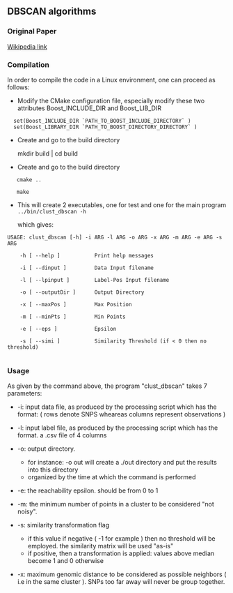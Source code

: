 ## DBSCAN algorithms
### Original Paper

[Wikipedia link](http://en.wikipedia.org/wiki/DBSCAN)


### Compilation

In order to compile the code in a Linux environment, one can proceed as follows:


* Modify the CMake configuration file, especially modify these two attributes Boost_INCLUDE_DIR and Boost_LIB_DIR

```
  set(Boost_INCLUDE_DIR `PATH_TO_BOOST_INCLUDE_DIRECTORY` )
  set(Boost_LIBRARY_DIR `PATH_TO_BOOST_DIRECTORY_DIRECTORY` )
```

* Create and go to the build directory
 
  mkdir build | cd build

* Create and go to the build directory

```
   cmake ..
   
   make
```

* This will create 2 executables, one for test and one for the main program
  ``` ../bin/clust_dbscan -h ```

  which gives: 

```	
USAGE: clust_dbscan [-h] -i ARG -l ARG -o ARG -x ARG -m ARG -e ARG -s ARG 

 	-h [ --help ]       	Print help messages
  
	-i [ --dinput ]     	Data Input filename
	
	-l [ --lpinput ]    	Label-Pos Input filename
	
	-o [ --outputDir ]  	Output Directory
	
	-x [ --maxPos ]     	Max Position
	
	-m [ --minPts ]     	Min Points
	
	-e [ --eps ]        	Epsilon
	
	-s [ --simi ]       	Similarity Threshold (if < 0 then no threshold) 
	
```


### Usage

As given by the command above, the program "clust_dbscan" takes 7 parameters:

* -i: input data file, as produced by the processing script which has the format: ( rows denote SNPS wheareas columns 
      represent observations )
* -l: input label file, as produced by the processing script which has the format. a .csv file of 4 columns
* -o: output directory. 

   * for instance: -o out will create a ./out directory and put the results into this directory
   * organized by the time at which the command is performed
   
* -e: the reachability epsilon. should be from 0 to 1
* -m: the minimum number of points in a cluster to be considered "not noisy". 
* -s: similarity transformation flag
   * if this value if negative ( -1 for example ) then no threshold will be employed. the similarity matrix will be used "as-is"
   * if positive, then a transformation is applied: values above median become 1 and 0 otherwise
* -x: maximum genomic distance to be considered as possible neighbors ( i.e in the same cluster ). SNPs too far away will never
      be group together.
      
      
      
      
    
